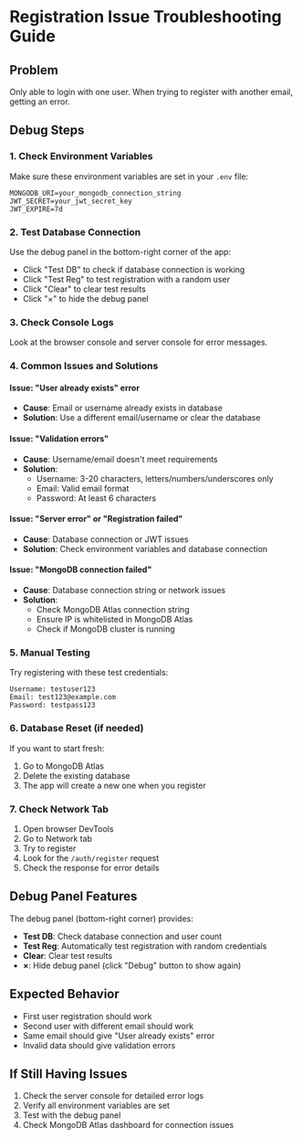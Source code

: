 # Registration Issue Troubleshooting Guide

## Problem
Only able to login with one user. When trying to register with another email, getting an error.

## Debug Steps

### 1. Check Environment Variables
Make sure these environment variables are set in your `.env` file:
```
MONGODB_URI=your_mongodb_connection_string
JWT_SECRET=your_jwt_secret_key
JWT_EXPIRE=7d
```

### 2. Test Database Connection
Use the debug panel in the bottom-right corner of the app:
- Click "Test DB" to check if database connection is working
- Click "Test Reg" to test registration with a random user
- Click "Clear" to clear test results
- Click "×" to hide the debug panel

### 3. Check Console Logs
Look at the browser console and server console for error messages.

### 4. Common Issues and Solutions

#### Issue: "User already exists" error
- **Cause**: Email or username already exists in database
- **Solution**: Use a different email/username or clear the database

#### Issue: "Validation errors"
- **Cause**: Username/email doesn't meet requirements
- **Solution**: 
  - Username: 3-20 characters, letters/numbers/underscores only
  - Email: Valid email format
  - Password: At least 6 characters

#### Issue: "Server error" or "Registration failed"
- **Cause**: Database connection or JWT issues
- **Solution**: Check environment variables and database connection

#### Issue: "MongoDB connection failed"
- **Cause**: Database connection string or network issues
- **Solution**: 
  - Check MongoDB Atlas connection string
  - Ensure IP is whitelisted in MongoDB Atlas
  - Check if MongoDB cluster is running

### 5. Manual Testing
Try registering with these test credentials:
```
Username: testuser123
Email: test123@example.com
Password: testpass123
```

### 6. Database Reset (if needed)
If you want to start fresh:
1. Go to MongoDB Atlas
2. Delete the existing database
3. The app will create a new one when you register

### 7. Check Network Tab
1. Open browser DevTools
2. Go to Network tab
3. Try to register
4. Look for the `/auth/register` request
5. Check the response for error details

## Debug Panel Features
The debug panel (bottom-right corner) provides:
- **Test DB**: Check database connection and user count
- **Test Reg**: Automatically test registration with random credentials
- **Clear**: Clear test results
- **×**: Hide debug panel (click "Debug" button to show again)

## Expected Behavior
- First user registration should work
- Second user with different email should work
- Same email should give "User already exists" error
- Invalid data should give validation errors

## If Still Having Issues
1. Check the server console for detailed error logs
2. Verify all environment variables are set
3. Test with the debug panel
4. Check MongoDB Atlas dashboard for connection issues 